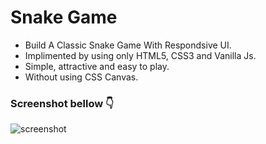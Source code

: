 # Snake Game

- Build A Classic Snake Game With Respondsive UI.
- Implimented by using only HTML5, CSS3 and Vanilla Js.
- Simple, attractive and easy to play.
- Without using CSS Canvas.

### Screenshot bellow 👇

![screenshot](https://github.com/blackcodding/Snake-Game/blob/master/Snake-game-Gif.gif)
